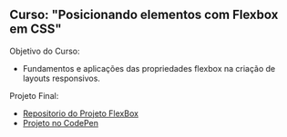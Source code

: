 ## Curso: "Posicionando elementos com Flexbox em CSS"
Objetivo do Curso:
* Fundamentos e aplicações das propriedades flexbox na criação de layouts responsivos.

Projeto Final:
+ [Repositorio do Projeto FlexBox](https://github.com/Nnayuta/DIO/tree/master/Spread%20Fullstack%20Developer%20(Dio)/Html%20-%20CSS/2%C2%B0%20FlexboxCSs/Projeto)
+ [Projeto no CodePen](https://codepen.io/nnayuta/full/bGLdPWK)

